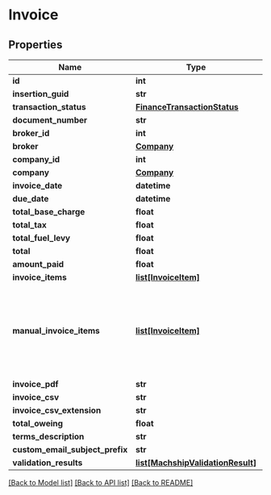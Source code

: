 # Invoice

## Properties
Name | Type | Description | Notes
------------ | ------------- | ------------- | -------------
**id** | **int** |  | [optional] 
**insertion_guid** | **str** |  | [optional] 
**transaction_status** | [**FinanceTransactionStatus**](FinanceTransactionStatus.md) |  | [optional] 
**document_number** | **str** |  | [optional] 
**broker_id** | **int** |  | [optional] 
**broker** | [**Company**](Company.md) |  | [optional] 
**company_id** | **int** |  | [optional] 
**company** | [**Company**](Company.md) |  | [optional] 
**invoice_date** | **datetime** |  | [optional] 
**due_date** | **datetime** |  | [optional] 
**total_base_charge** | **float** |  | [optional] 
**total_tax** | **float** |  | [optional] 
**total_fuel_levy** | **float** |  | [optional] 
**total** | **float** |  | [optional] 
**amount_paid** | **float** |  | [optional] 
**invoice_items** | [**list[InvoiceItem]**](InvoiceItem.md) |  | [optional] 
**manual_invoice_items** | [**list[InvoiceItem]**](InvoiceItem.md) | Used by the UI. This is all the invoice items that are not linked to any consignments. Ie. can be edited | [optional] 
**invoice_pdf** | **str** |  | [optional] 
**invoice_csv** | **str** |  | [optional] 
**invoice_csv_extension** | **str** |  | [optional] 
**total_oweing** | **float** |  | [optional] 
**terms_description** | **str** |  | [optional] 
**custom_email_subject_prefix** | **str** |  | [optional] 
**validation_results** | [**list[MachshipValidationResult]**](MachshipValidationResult.md) |  | [optional] 

[[Back to Model list]](../README.md#documentation-for-models) [[Back to API list]](../README.md#documentation-for-api-endpoints) [[Back to README]](../README.md)

